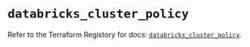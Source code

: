 # `databricks_cluster_policy`

Refer to the Terraform Registory for docs: [`databricks_cluster_policy`](https://registry.terraform.io/providers/databricks/databricks/1.29.0/docs/resources/cluster_policy).
